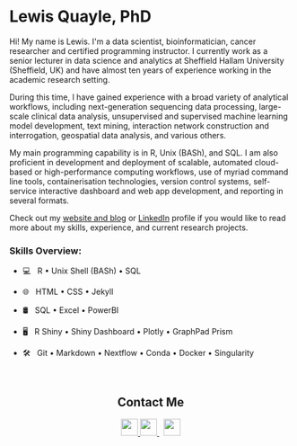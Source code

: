 # Lewis Quayle, PhD

Hi! My name is Lewis. I'm a data scientist, bioinformatician, cancer researcher and certified programming instructor. I currently work as a senior lecturer in data science and analytics at Sheffield Hallam University (Sheffield, UK) and have almost ten years of experience working in the academic research setting.

During this time, I have gained experience with a broad variety of analytical workflows, including next-generation sequencing data processing, large-scale clinical data analysis, unsupervised and supervised machine learning model development, text mining, interaction network construction and interrogation, geospatial data analysis, and various others.

My main programming capability is in R, Unix (BASh), and SQL. I am also proficient in development and deployment of scalable, automated cloud-based or high-performance computing workflows, use of myriad command line tools, containerisation technologies, version control systems, self-service interactive dashboard and web app development, and reporting in several formats.

Check out my <a href="https://www.lewisdoesdata.com" target="_blank">website and blog</a> or <a href="https://www.linkedin.com/in/lewis-quayle" target="_blank">LinkedIn</a> profile if you would like to read more about my skills, experience, and current research projects.

### Skills Overview:

- &#x1F4BB; &nbsp; R • Unix Shell (BASh) • SQL

- &#x1F310; &nbsp; HTML • CSS • Jekyll

- &#x1F6E2; &nbsp; SQL • Excel • PowerBI

- &#x1F5A5; &nbsp; R Shiny • Shiny Dashboard • Plotly • GraphPad Prism

- &#x1F6E0; &nbsp; Git • Markdown • Nextflow • Conda • Docker • Singularity

<br>
<h2 align="center">Contact Me</h2>
<p align="center">
  <a  href="https://www.lewisdoesdata.com/" target="_blank" >
    <img src="https://www.vectorlogo.zone/logos/jekyllrb/jekyllrb-icon.svg" height="30" width="30">
  </a>
  <a  href="https://www.linkedin.com/in/lewis-quayle" target="_blank" >
    <img src="https://www.vectorlogo.zone/logos/linkedin/linkedin-icon.svg" height="30" width="30">
  </a>
  &nbsp;
  <a  href="mailto:drlquayle@gmail.com" target="_blank" >
    <img src="https://www.vectorlogo.zone/logos/gmail/gmail-icon.svg" height="30" width="30">
  </a>
  
  
